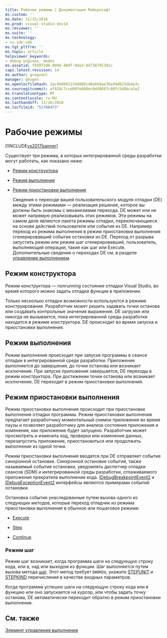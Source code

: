 ```yaml
---
title: Рабочие режимы | Документация Майкрософт
ms.custom: ''
ms.date: 11/15/2016
ms.prod: visual-studio-dev14
ms.reviewer: ''
ms.suite: ''
ms.technology:
- vs-ide-sdk
ms.tgt_pltfrm: ''
ms.topic: article
helpviewer_keywords:
- debug engines, modes
ms.assetid: f69972d0-809d-40df-9da3-04738791391c
caps.latest.revision: 14
ms.author: gregvanl
manager: ghogen
ms.openlocfilehash: 2ac99d6022344089c40abb9ae36e94d825db4e3c
ms.sourcegitcommit: af428c7ccd007e668ec0dd8697c88fc5d8bca1e2
ms.translationtype: MT
ms.contentlocale: ru-RU
ms.lasthandoff: 11/16/2018
ms.locfileid: "51768473"
---
```

# <a name="operational-modes"></a>Рабочие режимы
[!INCLUDE[vs2017banner](../../includes/vs2017banner.md)]

Существует три режима, в которых интегрированной среды разработки могут работать, как показано ниже:  
  
- [Режим конструктора](#vsconoperationalmodesanchor1)  
  
- [Режим выполнения](#vsconoperationalmodesanchor2)  
  
- [Режим приостановки выполнения](#vsconoperationalmodesanchor3)  
  
  Сведения о переходе вашей пользовательского модуля отладки (DE) между этими режимами — реализация решение, которое вы должны быть знакомы с механизмами перехода. DE может или не может напрямую реализовывать этих режимов. Эти режимы на самом деле являются пакета режимы отладки, переключающиеся на основе действий пользователя или события из DE. Например переход из режима выполнения в режим приостановки выполнения сгенерировавший событие остановки из DE. Переход от разрыва запустить режим или режим шаг сгенерировавший, пользователь, выполняющий операции, такие как шаг или Execute. Дополнительные сведения о переходах DE см. в разделе [управление выполнением](../../extensibility/debugger/control-of-execution.md).  
  
##  <a name="vsconoperationalmodesanchor1"></a> Режим конструктора  
 Режим конструктора — nonrunning состояние отладки Visual Studio, во время которого можно задать отладки функции в приложении.  
  
 Только несколько отладки возможности используются в режиме конструирования. Разработчик может решить задавать точки останова или создавать контрольные значения выражения. DE загрузке или никогда не вызывается, пока интегрированной среды разработки находится в режиме конструктора. DE происходит во время запуска и приостановки выполнения.  
  
##  <a name="vsconoperationalmodesanchor2"></a> Режим выполнения  
 Режим выполнения происходит при запуске программы в сеансе отладки в интегрированной среде разработки. Приложение выполняется до завершения, до точки останова или возникает исключение. При запуске приложения завершается, DE переходы в режим конструктора. При достижении точки останова или возникает исключение, DE переходит в режим приостановки выполнения.  
  
##  <a name="vsconoperationalmodesanchor3"></a> Режим приостановки выполнения  
 Режим приостановки выполнения происходит при приостановке выполнения отладки программы. Режим приостановки выполнения предлагает разработчику моментальный снимок приложения во время паузы и позволяет разработчику для анализа состояния приложения и изменения, как приложение будет запущено. Разработчик может просмотреть и изменить код, проверки или изменения данных, перезапустить приложение, приостановиться или продолжить выполнение из одной точки.  
  
 Режим приостановки выполнения вводятся при DE отправляет событие синхронной остановке. Синхронной остановке событий, также называемый события остановки, уведомлять диспетчер отладки сеансов (SDM) и интегрированной среды разработки, отлаживаемого приложения прекратила выполнение кода. [IDebugBreakpointEvent2](../../extensibility/debugger/reference/idebugbreakpointevent2.md) и [IDebugExceptionEvent2](../../extensibility/debugger/reference/idebugexceptionevent2.md) интерфейсы являются примерами событий остановки.  
  
 Остановка события унаследованные путем вызова одного из следующих методов, которые переход отладчик из режима приостановки выполнения в обычное или пошаговое режиме:  
  
-   [Execute](../../extensibility/debugger/reference/idebugprocess3-execute.md)  
  
-   [Step](../../extensibility/debugger/reference/idebugprocess3-step.md)  
  
-   [Continue](../../extensibility/debugger/reference/idebugprocess3-continue.md)  
  
###  <a name="vsconoperationalmodesanchor4"></a> Режим шаг  
 Режим шаг возникает, когда программа шаги на следующую строку кода, или в, над или выходом из функции. Шаг выполняется путем вызова метода [шаг](../../extensibility/debugger/reference/idebugprocess3-step.md). Этот метод требует `DWORD`s, укажите [STEPUNIT](../../extensibility/debugger/reference/stepunit.md) и [STEPKIND](../../extensibility/debugger/reference/stepkind.md) перечисления в качестве входных параметров.  
  
 Когда программа успешно шаги на следующую строку кода или в функцию или оно запускается на курсор, или чтобы задать точку останова, DE автоматически переходит обратно в режим приостановки выполнения.  
  
## <a name="see-also"></a>См. также  
 [Элемент управления выполнения](../../extensibility/debugger/control-of-execution.md)

